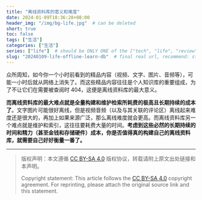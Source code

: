 ```yaml
---
title: "离线资料库的意义和难度"
date: 2024-01-09T18:36:28+08:00
header_img: "/img/bg-life.jpg"  # can be deleted
short: true
toc: false
tags: ["生活"]
categories: ["生活"]
series: ["life"]  # should be ONLY ONE of the ["tech", "life", "review"]
slug: "20240109-life-offline-learn-db"  # final real url, recommend: start by date, follow lower case words with hyphen splitter. E.g., `20230316-text-title`
---
```


众所周知，如今你一个小时前看到的精品内容（视频、文字、图片、音频等），可能一小时后就从网络上消失了。而这些精品内容往往是个人知识库的重要组成，为了不让它们在需要被查阅时 404，这便是离线资料库的最大意义。

**而离线资料库的最大难点就是全量构建和维护检索所耗费的极高且长期持续的成本了**。文字图片可能很好离线，但是视频音频（以及与其关联的评论区）离线起来难度还是很大的，再加上如果来源广泛，那么离线难度就会更高。而离线资料库另一个难点就是维护和索引，这往往要耗费大量的时间。**考虑到这些必然的长期持续的时间和精力（甚至金钱和存储硬件）成本，你是否值得真的构建自己的离线资料库，就需要自己好好衡量一番了。**

---

> 版权声明：本文遵循 [CC BY-SA 4.0](https://creativecommons.org/licenses/by-sa/4.0/deed.zh) 版权协议，转载请附上原文出处链接和本声明。
>
> Copyright statement: This article follows the [CC BY-SA 4.0](https://creativecommons.org/licenses/by-sa/4.0/deed.en) copyright agreement. For reprinting, please attach the original source link and this statement.

